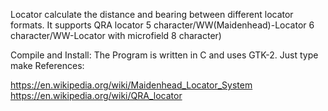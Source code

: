 Locator calculate the distance and bearing between different locator formats.
It supports QRA locator 5 character/WW(Maidenhead)-Locator 6 character/WW-Locator with microfield 8 character)

Compile and  Install:
The Program is written in C and uses GTK-2. 
Just type make
References:

https://en.wikipedia.org/wiki/Maidenhead_Locator_System
https://en.wikipedia.org/wiki/QRA_locator
